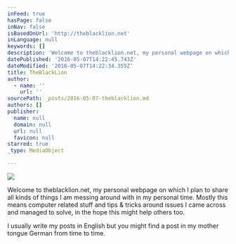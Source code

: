 ```yaml
---
inFeed: true
hasPage: false
inNav: false
isBasedOnUrl: 'http://theblacklion.net'
inLanguage: null
keywords: []
description: 'Welcome to theblacklion.net, my personal webpage on which I plan to share all kinds of things I am messing around with in my personal time. Mostly this means computer related stuff and tips & tricks around issues I came across and managed to solve, in the hope this might help others too.'
datePublished: '2016-05-07T14:22:45.743Z'
dateModified: '2016-05-07T14:22:34.355Z'
title: TheBlackLion
author:
  - name: ''
    url: ''
sourcePath: _posts/2016-05-07-theblacklion.md
authors: []
publisher:
  name: null
  domain: null
  url: null
  favicon: null
starred: true
_type: MediaObject

---
```

![](https://s3-us-west-2.amazonaws.com/the-grid-img/p/e6bcb2404b657aa9ca05f7b3bb8575b3d949461f.jpg)

Welcome to theblacklion.net, my personal webpage on which I plan to share all kinds of things I am messing around with in my personal time. Mostly this means computer related stuff and tips & tricks around issues I came across and managed to solve, in the hope this might help others too.

I usually write my posts in English but you might find a post in my mother tongue German from time to time.